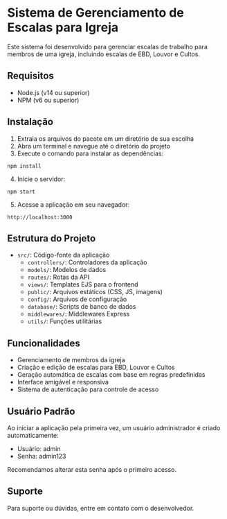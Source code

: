 # Sistema de Gerenciamento de Escalas para Igreja

Este sistema foi desenvolvido para gerenciar escalas de trabalho para membros de uma igreja, incluindo escalas de EBD, Louvor e Cultos.

## Requisitos

- Node.js (v14 ou superior)
- NPM (v6 ou superior)

## Instalação

1. Extraia os arquivos do pacote em um diretório de sua escolha
2. Abra um terminal e navegue até o diretório do projeto
3. Execute o comando para instalar as dependências:

```
npm install
```

4. Inicie o servidor:

```
npm start
```

5. Acesse a aplicação em seu navegador:

```
http://localhost:3000
```

## Estrutura do Projeto

- `src/`: Código-fonte da aplicação
  - `controllers/`: Controladores da aplicação
  - `models/`: Modelos de dados
  - `routes/`: Rotas da API
  - `views/`: Templates EJS para o frontend
  - `public/`: Arquivos estáticos (CSS, JS, imagens)
  - `config/`: Arquivos de configuração
  - `database/`: Scripts de banco de dados
  - `middlewares/`: Middlewares Express
  - `utils/`: Funções utilitárias

## Funcionalidades

- Gerenciamento de membros da igreja
- Criação e edição de escalas para EBD, Louvor e Cultos
- Geração automática de escalas com base em regras predefinidas
- Interface amigável e responsiva
- Sistema de autenticação para controle de acesso

## Usuário Padrão

Ao iniciar a aplicação pela primeira vez, um usuário administrador é criado automaticamente:

- Usuário: admin
- Senha: admin123

Recomendamos alterar esta senha após o primeiro acesso.

## Suporte

Para suporte ou dúvidas, entre em contato com o desenvolvedor.
